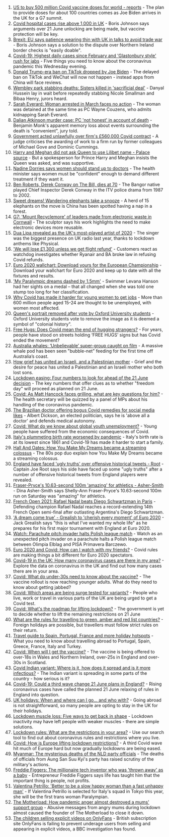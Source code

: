 1. [US to buy 500 million Covid vaccine doses for world - reports](https://www.bbc.co.uk/news/world-us-canada-57416519) - The plan to provide doses for about 100 countries comes as Joe Biden arrives in the UK for a G7 summit.
2. [Covid hospital cases rise above 1,000 in UK](https://www.bbc.co.uk/news/health-57417802) - Boris Johnson says arguments over 21 June unlocking are being made, but vaccine protection will be key.
3. [Brexit: EU says patience wearing thin with UK in talks to avoid trade war](https://www.bbc.co.uk/news/uk-politics-57403258) - Boris Johnson says a solution to the dispute over Northern Ireland border checks is "easily doable".
4. [Covid-19: Highest daily cases since February and 'Glastonbury style' rush for jabs](https://www.bbc.co.uk/news/uk-57353165) - Five things you need to know about the coronavirus pandemic this Wednesday evening.
5. [Donald Trump-era ban on TikTok dropped by Joe Biden](https://www.bbc.co.uk/news/technology-57413227) - The delayed ban on TikTok and WeChat will now not happen - instead apps from China will face reviews.
6. [Wembley park stabbing deaths: Sisters killed in 'sacrificial deal'](https://www.bbc.co.uk/news/uk-england-london-57377414) - Danyal Hussein lay in wait before repeatedly stabbing Nicole Smallman and Bibaa Henry, jurors heard.
7. [Sarah Everard: Woman arrested in March faces no action](https://www.bbc.co.uk/news/uk-england-london-57377419) - The woman was detained at the same time as PC Wayne Couzens, who admits kidnapping Sarah Everard.
8. [Dalian Atkinson murder case: PC 'not honest' in account of death](https://www.bbc.co.uk/news/uk-england-shropshire-57417506) - Benjamin Monk's apparent memory loss about events surrounding the death is "convenient", jury told.
9. [Government acted unlawfully over firm's £560,000 Covid contract](https://www.bbc.co.uk/news/uk-politics-57413115) - A judge criticises the awarding of work to a firm run by former colleagues of Michael Gove and Dominic Cummings.
10. [Harry and Meghan did not ask Queen to use Lilibet name - Palace source](https://www.bbc.co.uk/news/uk-57408163) - But a spokesperson for Prince Harry and Meghan insists the Queen was asked, and was supportive.
11. [Nadine Dorries says women should stand up to doctors](https://www.bbc.co.uk/news/health-57416989) - The health minister says women must be "confident" enough to demand different treatment if they want it.
12. [Ben Roberts, Derek Conway on The Bill, dies at 70](https://www.bbc.co.uk/news/entertainment-arts-57417179) - The Bangor native played Chief Inspector Derek Conway in the ITV police drama from 1987 to 2002.
13. [Sweet dreams! Wandering elephants take a snooze](https://www.bbc.co.uk/news/world-57416368) - A herd of 15 elephants on the move is China has been spotted having a nap in a forest.
14. [G7: 'Mount Recyclemore' of leaders made from electronic waste in Cornwall](https://www.bbc.co.uk/news/uk-england-cornwall-57406136) - The sculptor says his work highlights the need to make electronic devices more reusable.
15. [Dua Lipa revealed as the UK's most-played artist of 2020](https://www.bbc.co.uk/news/entertainment-arts-57411163) - The singer was the biggest presence on UK radio last year, thanks to lockdown anthems like Physical.
16. ['We will lose £1,300 unless we get flight refund'](https://www.bbc.co.uk/news/business-57410459) - Customers react as watchdog investigates whether Ryanair and BA broke law in refusing Covid refunds.
17. [Euro 2020 wallchart: Download yours for the European Championship](https://www.bbc.co.uk/sport/football/57381686) - Download your wallchart for Euro 2020 and keep up to date with all the fixtures and results.
18. ['My Paralympic dreams dashed by 1.5mm'](https://www.bbc.co.uk/news/uk-57404811) - Swimmer Levana Hanson had her sights on a medal – that all changed when she was told one stump too long for her classification.
19. [Why Covid has made it harder for young women to get jobs](https://www.bbc.co.uk/news/world-57400216) - More than 600 million people aged 15-24 are thought to be unemployed, with women most affected.
20. [Queen's portrait removed after vote by Oxford University students](https://www.bbc.co.uk/news/uk-england-oxfordshire-57409743) - Oxford University students vote to remove the image as it is deemed a symbol of "colonial history".
21. [Free Hugs: Does Covid mean the end of hugging strangers?](https://www.bbc.co.uk/news/health-57232423) - For years, people have stood on streets holding ‘FREE HUGS’ signs but has Covid ended the movement?
22. [Australia whales: ‘Unbelievable’ super-group caught on film](https://www.bbc.co.uk/news/world-australia-57396055) - A massive whale pod has been seen "bubble-net" feeding for the first time off Australia’s coast.
23. [How grief has united an Israeli, and a Palestinian mother](https://www.bbc.co.uk/news/57405237) - Grief and the desire for peace has united a Palestinian and an Israeli mother who both lost sons.
24. [Lockdown easing: Four numbers to look for ahead of the 21 June decision](https://www.bbc.co.uk/news/57403888) - The key numbers that offer clues as to whether "freedom day" will proceed as planned on 21 June.
25. [Covid: As Matt Hancock faces grilling, what are key questions for him?](https://www.bbc.co.uk/news/uk-politics-57284470) - The health secretary will be quizzed by a panel of MPs about his handling of the coronavirus pandemic.
26. [The Brazilian doctor offering bogus Covid remedies for social media likes](https://www.bbc.co.uk/news/blogs-trending-57276286) - Albert Dickson, an elected politician, says he is 'above all a doctor' and defends medical autonomy.
27. [Covid: What do we know about global youth unemployment?](https://www.bbc.co.uk/news/57406236) - Young people have suffered from the economic consequences of Covid.
28. [Italy's plummeting birth rate worsened by pandemic](https://www.bbc.co.uk/news/world-europe-57396969) - Italy's birth rate is at its lowest since 1861 and Covid-19 has made it harder to start a family.
29. [Hall And Oates: How You Make My Dreams became a streaming colossus](https://www.bbc.co.uk/news/entertainment-arts-57397422) - The 80s pop duo explain how You Make My Dreams became a streaming colossus.
30. [England have faced 'ugly truths' over offensive historical tweets - Root](https://www.bbc.co.uk/sport/cricket/57415232) - Captain Joe Root says his side have faced up some "ugly truths" after a number of offensive historical tweets from England players were revealed.
31. [Fraser-Pryce's 10.63-second 100m 'amazing' for athletics - Asher-Smith](https://www.bbc.co.uk/sport/athletics/57420366) - Dina Asher-Smith says Shelly-Ann Fraser-Pryce's 10.63-second 100m run on Saturday was "amazing" for athletics.
32. [French Open 2021: Rafael Nadal beats Diego Schwartzman in Paris](https://www.bbc.co.uk/sport/tennis/57408799) - Defending champion Rafael Nadal reaches a record-extending 14th French Open semi-final after outlasting Argentina's Diego Schwartzman.
33. ['A dream come true' - Grealish to 'cherish every moment' of Euro 2020](https://www.bbc.co.uk/sport/football/57419554) - Jack Grealish says "this is what I've wanted my whole life" as he prepares for his first major tournament with England at Euro 2020.
34. [Watch: Parachute pitch invader halts Polish league match](https://www.bbc.co.uk/sport/av/football/57412486) - Watch as an unexpected pitch invader on a parachute halts a Polish league match between Olimpia Elblag and PISA Primavera Barczewo.
35. [Euro 2020 and Covid: How can I watch with my friends?](https://www.bbc.co.uk/news/uk-57386719) - Covid rules are making things a bit different for Euro 2020 spectators.
36. [Covid-19 in the UK: How many coronavirus cases are there in my area?](https://www.bbc.co.uk/news/uk-51768274) - Explore the data on coronavirus in the UK and find out how many cases there are in your area.
37. [Covid: What do under-30s need to know about the vaccine?](https://www.bbc.co.uk/news/health-57273875) - The vaccine rollout is now reaching younger adults. What do they need to know about getting jabbed?
38. [Covid: Which areas are being surge tested for variants?](https://www.bbc.co.uk/news/explainers-54872039) - People who live, work or travel in various parts of the UK are being urged to get a Covid test.
39. [Covid: What's the roadmap for lifting lockdown?](https://www.bbc.co.uk/news/explainers-52530518) - The government is yet to decide whether to lift the remaining restrictions on 21 June
40. [What are the rules for travelling to green, amber and red list countries?](https://www.bbc.co.uk/news/explainers-52544307) - Foreign holidays are possible, but travellers must follow strict rules on their return.
41. [Travel guide to Spain, Portugal, France and more holiday hotspots](https://www.bbc.co.uk/news/explainers-56997931) - What you need to know about travelling abroad to Portugal, Spain, Greece, France, Italy and Turkey.
42. [Covid: When will I get the vaccine?](https://www.bbc.co.uk/news/health-55045639) - The vaccine is being offered to over-18s in Wales and Northern Ireland, over-25s in England and over-30s in Scotland.
43. [Covid Indian variant: Where is it, how does it spread and is it more infectious?](https://www.bbc.co.uk/news/health-57157496) - The Indian variant is spreading in some parts of the country - how serious is it?
44. [Covid-19: Could a third wave change 21 June plans in England?](https://www.bbc.co.uk/news/health-57328469) - Rising coronavirus cases have called the planned 21 June relaxing of rules in England into question.
45. [UK holidays: When and where can I go... and who with?](https://www.bbc.co.uk/news/explainers-52646738) - Going abroad is not straightforward, so many people are opting to stay in the UK for their holidays.
46. [Lockdown muscle loss: Five ways to get back in shape](https://www.bbc.co.uk/news/uk-56887390) - Lockdown inactivity may have left people with weaker muscles - there are simple solutions.
47. [Lockdown rules: What are the restrictions in your area?](https://www.bbc.co.uk/news/uk-54373904) - Use our search tool to find out about coronavirus rules and restrictions where you live.
48. [Covid: How is Europe lifting lockdown restrictions?](https://www.bbc.co.uk/news/explainers-53640249) - A third Covid wave hit much of Europe hard but now gradually lockdowns are being eased.
49. [Myanmar: The mysterious deaths of the NLD party officials](https://www.bbc.co.uk/news/world-asia-57380237) - The deaths of officials from Aung San Suu Kyi's party has raised scrutiny of the military's actions.
50. [Freddie Figgers: The millionaire tech inventor who was 'thrown away' as a baby](https://www.bbc.co.uk/news/stories-57081087) - Entrepreneur Freddie Figgers says life has taught him that the important thing is people, not profits.
51. [Valentina Petrillo: 'Better to be a slow happy woman than a fast unhappy man'](https://www.bbc.co.uk/news/stories-57338207) - If Valentina Petrillo is selected for Italy's squad in Tokyo this year, she will be the first trans woman Paralympian.
52. [The Motherload: How pandemic anger almost destroyed a mums' support group](https://www.bbc.co.uk/news/stories-57285368) - Abusive messages from angry mums during lockdown almost caused the founder of The Motherload to close it down.
53. [The children selling explicit videos on OnlyFans](https://www.bbc.co.uk/news/uk-57255983) - British subscription site OnlyFans is failing to prevent underage users from selling and appearing in explicit videos, a BBC investigation has found.
